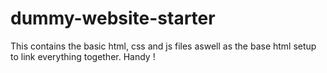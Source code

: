 # dummy-website-starter
This contains the basic html, css and js files aswell as the base html setup to link everything together. Handy !
